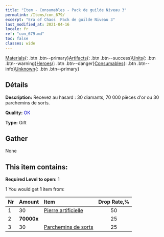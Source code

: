 ```yaml
---
title: "Item - Consumables - Pack de guilde Niveau 3"
permalink: /Items/con_679/
excerpt: "Era of Chaos  Pack de guilde Niveau 3"
last_modified_at: 2021-04-16
locale: fr
ref: "con_679.md"
toc: false
classes: wide
---
```

 [Materials](/fr/Items/){: .btn .btn--primary}[Artifacts](/fr/Items/Artifacts/){: .btn .btn--success}[Units](/fr/Items/Units/){: .btn .btn--warning}[Heroes](/fr/Items/Heroes/){: .btn .btn--danger}[Consumables](/fr/Items/Consumables/){: .btn .btn--info}[Unknown](/fr/Items/Unknown/){: .btn .btn--primary}

## Détails
 **Description:** Recevez au hasard : 30 diamants, 70 000 pièces d'or ou 30 parchemins de sorts.

 **Quality:** <span style="color: #0000CD">OK</span>

 **Type:** Gift

## Gather

  None

## This item contains:

 **Required Level to open:** 1

 1 You would get **1** item  from:

  | Nr | Amount |     Item    | Drop Rate,% |
  |:---|:-------|:------------|:---------:|
  | 1 | 30 | [Pierre artificielle](/fr/Items/art_188/) | 50 | 
  | 2 |  **70000x** | <i class="fas fa-coins"/> | 25 | 
  | 3 | 30 | [Parchemins de sorts](/fr/Items/con_694/) | 25 | 
